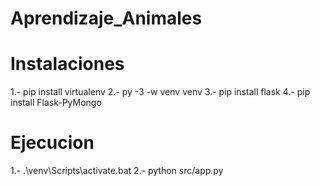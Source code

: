 # Aprendizaje_Animales

# Instalaciones
1.- pip install virtualenv
2.- py -3 -w venv venv
3.- pip install flask
4.- pip install Flask-PyMongo

# Ejecucion
1.- .\venv\Scripts\activate.bat
2.- python src/app.py
